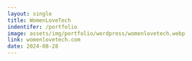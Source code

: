 ```yaml
---
layout: single
title: WomenLoveTech
indentifer: /portfolio
image: assets/img/portfolio/wordpress/womenlovetech.webp
link: womenlovetech.com
date: 2024-08-28
---
```

